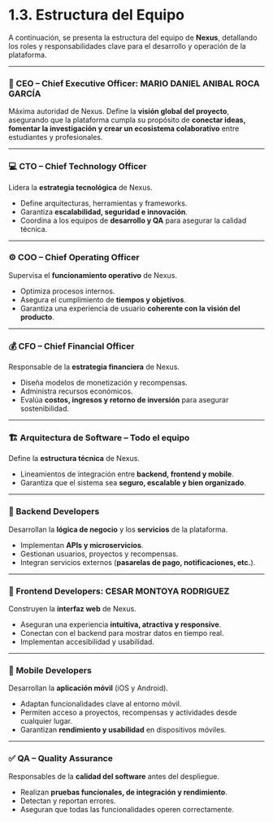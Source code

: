 # 1.3. Estructura del Equipo

A continuación, se presenta la estructura del equipo de **Nexus**, detallando los roles y responsabilidades clave para el desarrollo y operación de la plataforma.

---

### 👤 CEO – Chief Executive Officer: MARIO DANIEL ANIBAL ROCA GARCÍA
Máxima autoridad de Nexus. Define la **visión global del proyecto**, asegurando que la plataforma cumpla su propósito de **conectar ideas, fomentar la investigación y crear un ecosistema colaborativo** entre estudiantes y profesionales.

---

### 💻 CTO – Chief Technology Officer  
Lidera la **estrategia tecnológica** de Nexus.  
- Define arquitecturas, herramientas y frameworks.  
- Garantiza **escalabilidad, seguridad e innovación**.  
- Coordina a los equipos de **desarrollo y QA** para asegurar la calidad técnica.

---

### ⚙️ COO – Chief Operating Officer  
Supervisa el **funcionamiento operativo** de Nexus.  
- Optimiza procesos internos.  
- Asegura el cumplimiento de **tiempos y objetivos**.  
- Garantiza una experiencia de usuario **coherente con la visión del producto**.

---

### 💰 CFO – Chief Financial Officer  
Responsable de la **estrategia financiera** de Nexus.  
- Diseña modelos de monetización y recompensas.  
- Administra recursos económicos.  
- Evalúa **costos, ingresos y retorno de inversión** para asegurar sostenibilidad.

---

### 🏗️ Arquitectura de Software – Todo el equipo  
Define la **estructura técnica** de Nexus.  
- Lineamientos de integración entre **backend, frontend y mobile**.  
- Garantiza que el sistema sea **seguro, escalable y bien organizado**.

---

### 🔧 Backend Developers  
Desarrollan la **lógica de negocio** y los **servicios** de la plataforma.  
- Implementan **APIs y microservicios**.  
- Gestionan usuarios, proyectos y recompensas.  
- Integran servicios externos (**pasarelas de pago, notificaciones, etc.**).

---

### 🎨 Frontend Developers: CESAR MONTOYA RODRIGUEZ
Construyen la **interfaz web** de Nexus.  
- Aseguran una experiencia **intuitiva, atractiva y responsive**.  
- Conectan con el backend para mostrar datos en tiempo real.  
- Implementan accesibilidad y usabilidad.

---

### 📱 Mobile Developers  
Desarrollan la **aplicación móvil** (iOS y Android).  
- Adaptan funcionalidades clave al entorno móvil.  
- Permiten acceso a proyectos, recompensas y actividades desde cualquier lugar.  
- Garantizan **rendimiento y usabilidad** en dispositivos móviles.

---

### ✅ QA – Quality Assurance  
Responsables de la **calidad del software** antes del despliegue.  
- Realizan **pruebas funcionales, de integración y rendimiento**.  
- Detectan y reportan errores.  
- Aseguran que todas las funcionalidades operen correctamente.
